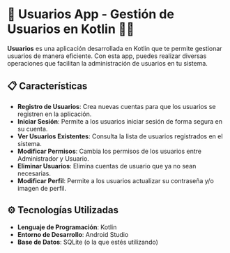 # 🚀 **Usuarios App** - Gestión de Usuarios en Kotlin 👥🔧

**Usuarios** es una aplicación desarrollada en Kotlin que te permite gestionar usuarios de manera eficiente. Con esta app, puedes realizar diversas operaciones que facilitan la administración de usuarios en tu sistema.

## 📋 **Características**

- **Registro de Usuarios**: Crea nuevas cuentas para que los usuarios se registren en la aplicación.
- **Iniciar Sesión**: Permite a los usuarios iniciar sesión de forma segura en su cuenta.
- **Ver Usuarios Existentes**: Consulta la lista de usuarios registrados en el sistema.
- **Modificar Permisos**: Cambia los permisos de los usuarios entre Administrador y Usuario.
- **Eliminar Usuarios**: Elimina cuentas de usuario que ya no sean necesarias.
- **Modificar Perfil**: Permite a los usuarios actualizar su contraseña y/o imagen de perfil.

## ⚙️ **Tecnologías Utilizadas**

- **Lenguaje de Programación**: Kotlin
- **Entorno de Desarrollo**: Android Studio
- **Base de Datos**: SQLite (o la que estés utilizando)
